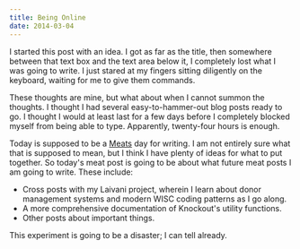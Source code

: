 ```yaml
---
title: Being Online
date: 2014-03-04
---
```


I started this post with an idea.  I got as far as the title, then somewhere between that text box and the text area below it, I completely lost what I was going to write.  I just stared at my fingers sitting diligently on the keyboard, waiting for me to give them commands.

These thoughts are mine, but what about when I cannot summon the thoughts.  I thought I had several easy-to-hammer-out blog posts ready to go.  I thought I would at least last for a few days before I completely blocked myself from being able to type.  Apparently, twenty-four hours is enough.

Today is supposed to be a [Meats](http://marketing.linkedin.com/blog/the-blogging-food-groups-a-well-balanced-diet-of-content-infographic/) day for writing.  I am not entirely sure what that is supposed to mean, but I think I have plenty of ideas for what to put together.  So today's meat post is going to be about what future meat posts I am going to write.  These include:

- Cross posts with my Laivani project, wherein I learn about donor management systems and modern WISC coding patterns as I go along.
- A more comprehensive documentation of Knockout's utility functions.
- Other posts about important things.

This experiment is going to be a disaster; I can tell already.